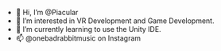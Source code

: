 - 👋 Hi, I’m @Piacular
- 👀 I’m interested in VR Development and Game Development. 
- 🌱 I’m currently learning to use the Unity IDE.
- 📫 @onebadrabbitmusic on Instagram
